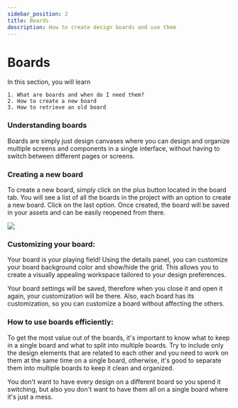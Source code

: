 ```yaml
---
sidebar_position: 2
title: Boards
description: How to create design boards and use them  
---
```


# Boards

In this section, you will learn
```
1. What are boards and when do I need them?
2. How to create a new board
3. How to retrieve an old board

```

### Understanding boards

Boards are simply just design canvases where you can design and organize multiple screens and components in a single interface, without having to switch between different pages or screens.

### Creating a new board

To create a new board, simply click on the plus button located in the board tab. You will see a list of all the boards in the project with an option to create a new board. Click on the last option. Once created, the board will be saved in your assets and can be easily reopened from there.

![](./img/boards.gif)


### Customizing your board:

Your board is your playing field! Using the details panel, you can customize your board background color and show/hide the grid. This allows you to create a visually appealing workspace tailored to your design preferences.

Your board settings will be saved, therefore when you close it and open it again, your customization will be there. Also, each board has its customization, so you can customize a board without affecting the others.

 
### How to use boards efficiently:

To get the most value out of the boards, it's important to know what to keep in a single board and what to split into multiple boards. Try to include only the design elements that are related to each other and you need to work on them at the same time on a single board, otherwise, it's good to separate them into multiple boards to keep it clean and organized. 

You don't want to have every design on a different board so you spend it switching, but also you don't want to have them all on a single board where it's just a mess.


